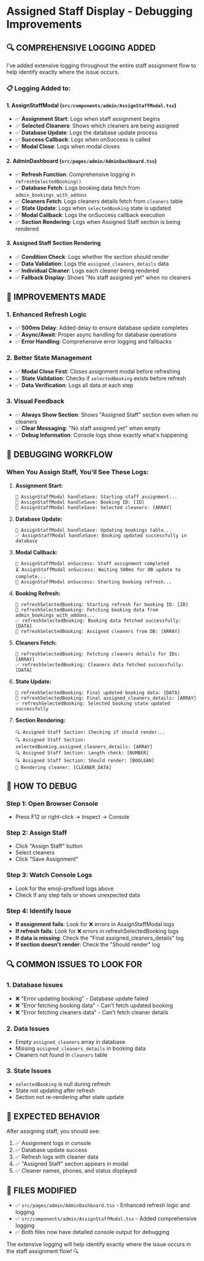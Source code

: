 # Assigned Staff Display - Debugging Improvements

## 🔍 **COMPREHENSIVE LOGGING ADDED**

I've added extensive logging throughout the entire staff assignment flow to help identify exactly where the issue occurs.

### **📋 Logging Added to:**

#### **1. AssignStaffModal (`src/components/admin/AssignStaffModal.tsx`)**
- ✅ **Assignment Start**: Logs when staff assignment begins
- ✅ **Selected Cleaners**: Shows which cleaners are being assigned
- ✅ **Database Update**: Logs the database update process
- ✅ **Success Callback**: Logs when onSuccess is called
- ✅ **Modal Close**: Logs when modal closes

#### **2. AdminDashboard (`src/pages/admin/AdminDashboard.tsx`)**
- ✅ **Refresh Function**: Comprehensive logging in `refreshSelectedBooking()`
- ✅ **Database Fetch**: Logs booking data fetch from `admin_bookings_with_addons`
- ✅ **Cleaners Fetch**: Logs cleaners details fetch from `cleaners` table
- ✅ **State Update**: Logs when `selectedBooking` state is updated
- ✅ **Modal Callback**: Logs the onSuccess callback execution
- ✅ **Section Rendering**: Logs when Assigned Staff section is being rendered

#### **3. Assigned Staff Section Rendering**
- ✅ **Condition Check**: Logs whether the section should render
- ✅ **Data Validation**: Logs the `assigned_cleaners_details` data
- ✅ **Individual Cleaner**: Logs each cleaner being rendered
- ✅ **Fallback Display**: Shows "No staff assigned yet" when no cleaners

## 🚀 **IMPROVEMENTS MADE**

### **1. Enhanced Refresh Logic**
- ✅ **500ms Delay**: Added delay to ensure database update completes
- ✅ **Async/Await**: Proper async handling for database operations
- ✅ **Error Handling**: Comprehensive error logging and fallbacks

### **2. Better State Management**
- ✅ **Modal Close First**: Closes assignment modal before refreshing
- ✅ **State Validation**: Checks if `selectedBooking` exists before refresh
- ✅ **Data Verification**: Logs all data at each step

### **3. Visual Feedback**
- ✅ **Always Show Section**: Shows "Assigned Staff" section even when no cleaners
- ✅ **Clear Messaging**: "No staff assigned yet" when empty
- ✅ **Debug Information**: Console logs show exactly what's happening

## 🔧 **DEBUGGING WORKFLOW**

### **When You Assign Staff, You'll See These Logs:**

1. **Assignment Start:**
   ```
   💾 AssignStaffModal handleSave: Starting staff assignment...
   💾 AssignStaffModal handleSave: Booking ID: [ID]
   💾 AssignStaffModal handleSave: Selected cleaners: [ARRAY]
   ```

2. **Database Update:**
   ```
   📡 AssignStaffModal handleSave: Updating bookings table...
   ✅ AssignStaffModal handleSave: Booking updated successfully in database
   ```

3. **Modal Callback:**
   ```
   🎉 AssignStaffModal onSuccess: Staff assignment completed
   ⏳ AssignStaffModal onSuccess: Waiting 500ms for DB update to complete...
   🔄 AssignStaffModal onSuccess: Starting booking refresh...
   ```

4. **Booking Refresh:**
   ```
   🔄 refreshSelectedBooking: Starting refresh for booking ID: [ID]
   📡 refreshSelectedBooking: Fetching booking data from admin_bookings_with_addons...
   ✅ refreshSelectedBooking: Booking data fetched successfully: [DATA]
   🧹 refreshSelectedBooking: Assigned cleaners from DB: [ARRAY]
   ```

5. **Cleaners Fetch:**
   ```
   👥 refreshSelectedBooking: Fetching cleaners details for IDs: [ARRAY]
   ✅ refreshSelectedBooking: Cleaners data fetched successfully: [DATA]
   ```

6. **State Update:**
   ```
   🔄 refreshSelectedBooking: Final updated booking data: [DATA]
   👥 refreshSelectedBooking: Final assigned_cleaners_details: [ARRAY]
   ✅ refreshSelectedBooking: Selected booking state updated successfully
   ```

7. **Section Rendering:**
   ```
   🔍 Assigned Staff Section: Checking if should render...
   🔍 Assigned Staff Section: selectedBooking.assigned_cleaners_details: [ARRAY]
   🔍 Assigned Staff Section: Length check: [NUMBER]
   🔍 Assigned Staff Section: Should render: [BOOLEAN]
   👤 Rendering cleaner: [CLEANER_DATA]
   ```

## 🎯 **HOW TO DEBUG**

### **Step 1: Open Browser Console**
- Press F12 or right-click → Inspect → Console

### **Step 2: Assign Staff**
- Click "Assign Staff" button
- Select cleaners
- Click "Save Assignment"

### **Step 3: Watch Console Logs**
- Look for the emoji-prefixed logs above
- Check if any step fails or shows unexpected data

### **Step 4: Identify Issue**
- **If assignment fails**: Look for ❌ errors in AssignStaffModal logs
- **If refresh fails**: Look for ❌ errors in refreshSelectedBooking logs
- **If data is missing**: Check the "Final assigned_cleaners_details" log
- **If section doesn't render**: Check the "Should render" log

## 🔍 **COMMON ISSUES TO LOOK FOR**

### **1. Database Issues**
- ❌ "Error updating booking" - Database update failed
- ❌ "Error fetching booking data" - Can't fetch updated booking
- ❌ "Error fetching cleaners data" - Can't fetch cleaner details

### **2. Data Issues**
- Empty `assigned_cleaners` array in database
- Missing `assigned_cleaners_details` in booking data
- Cleaners not found in `cleaners` table

### **3. State Issues**
- `selectedBooking` is null during refresh
- State not updating after refresh
- Section not re-rendering after state update

## 🚀 **EXPECTED BEHAVIOR**

After assigning staff, you should see:
1. ✅ Assignment logs in console
2. ✅ Database update success
3. ✅ Refresh logs with cleaner data
4. ✅ "Assigned Staff" section appears in modal
5. ✅ Cleaner names, phones, and status displayed

## 📱 **FILES MODIFIED**

- ✅ `src/pages/admin/AdminDashboard.tsx` - Enhanced refresh logic and logging
- ✅ `src/components/admin/AssignStaffModal.tsx` - Added comprehensive logging
- ✅ Both files now have detailed console output for debugging

The extensive logging will help identify exactly where the issue occurs in the staff assignment flow! 🔍
